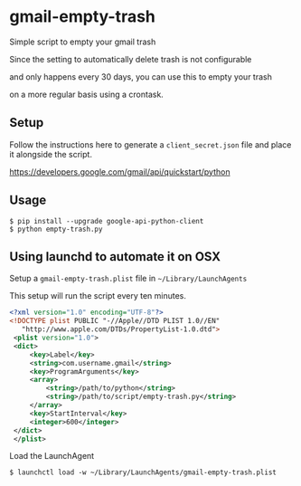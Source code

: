 # gmail-empty-trash

Simple script to empty your gmail trash

Since the setting to automatically delete trash is not configurable

and only happens every 30 days, you can use this to empty your trash

on a more regular basis using a crontask.

## Setup

Follow the instructions here to generate a `client_secret.json` file and place it alongside the script.

https://developers.google.com/gmail/api/quickstart/python

## Usage

``` shell
$ pip install --upgrade google-api-python-client
$ python empty-trash.py
```

## Using launchd to automate it on OSX

Setup a `gmail-empty-trash.plist` file in `~/Library/LaunchAgents`

This setup will run the script every ten minutes.

``` xml
<?xml version="1.0" encoding="UTF-8"?>
<!DOCTYPE plist PUBLIC "-//Apple//DTD PLIST 1.0//EN"
   "http://www.apple.com/DTDs/PropertyList-1.0.dtd">
 <plist version="1.0">
 <dict>
     <key>Label</key>
     <string>com.username.gmail</string>
     <key>ProgramArguments</key>
     <array>
         <string>/path/to/python</string>
         <string>/path/to/script/empty-trash.py</string>
     </array>
     <key>StartInterval</key>
     <integer>600</integer>
 </dict>
 </plist>
```

Load the LaunchAgent

``` shell
$ launchctl load -w ~/Library/LaunchAgents/gmail-empty-trash.plist
```
